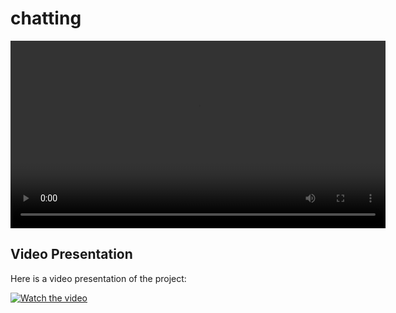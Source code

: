 # chatting

<video width="600" controls>
  <source src="[chat/img/video_presentation.mp4](https://github.com/achiyat/chatting/blob/master/chat/img/presentation.mp4)" type="video/mp4">
  Your browser does not support the video tag.
</video>

## Video Presentation
Here is a video presentation of the project:

[![Watch the video](https://img.youtube.com/vi/VIDEO_ID/maxresdefault.jpg)](https://github.com/achiyat/chatting/blob/master/chat/img/presentation.mp4)
